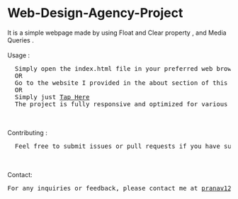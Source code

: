 # Web-Design-Agency-Project
It is a simple webpage made by using Float and Clear property ,  and Media Queries .
<br><br>
Usage : 
<pre>
  Simply open the index.html file in your preferred web browser to see this site in action.
  OR
  Go to the website I provided in the about section of this repository.
  OR
  Simply just <a href="https://pranav89624.github.io/Web-Design-Agency-Project/">Tap Here</a>
  The project is fully responsive and optimized for various screen sizes.
</pre>
<br><br>
Contributing : 
<pre>
  Feel free to submit issues or pull requests if you have suggestions or improvements. Contributions are welcome! 
</pre>
<br><br>
Contact: 
<pre>
For any inquiries or feedback, please contact me at <a href="mailto:pranav12340987@gmail.com">pranav12340987@gmail.com</a>.
</pre>
